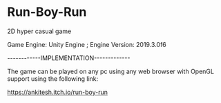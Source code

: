 # Run-Boy-Run
2D hyper casual game

Game Engine: Unity Engine ; Engine Version: 2019.3.0f6

------------IMPLEMENTATION-------------

The game can be played on any pc using any web browser with OpenGL support using the following link:

https://ankitesh.itch.io/run-boy-run
